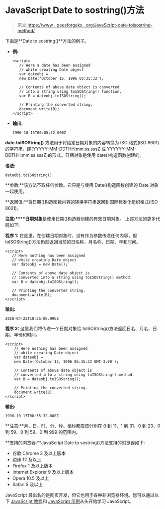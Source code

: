 # JavaScript Date to sostring()方法

> 原文:[https://www . geesforgeks . org/JavaScript-date-toisostring-method/](https://www.geeksforgeeks.org/javascript-date-toisostring-method/)

下面是**Date to sostring()**方法的例子。

*   **例:**

    ```
    <script>
       // Here a date has been assigned
       // while creating Date object
       var dateobj = 
       new Date('October 15, 1996 05:35:32');

       // Contents of above date object is converted
       // into a string using toISOString() function.
       var B = dateobj.toISOString();

       // Printing the converted string.
       document.write(B);
    </script>
    ```

*   **输出:**

    ```
    1996-10-15T00:05:32.000Z
    ```

**date.toISOString()** 方法用于将给定日期对象的内容转换为 ISO 格式(ISO 8601)的字符串，即(YYYYY-MM-DDTHH:mm:ss.sssZ 或 YYYYYY-MM-DDTHH:mm:ss.sssZ)的形式。日期对象是使用 date()构造函数创建的。

**语法:**

```
dateObj.toISOString()
```

**参数:**该方法不取任何参数。它只是与使用 Date()构造函数创建的 Date 对象一起使用。

**返回值:**将日期()构造函数内容的转换字符串返回到国际标准化组织格式(ISO 8601)。

**注意:****日期对象**是使用日期()构造器创建的有效日期对象。
上述方法的更多代码如下:

**程序 1:** 在这里，在创建日期对象时，没有作为参数传递任何内容，但 toISOString()方法仍然返回当前的日名称、月名称、日期、年和时间。

```
<script>
   // Here nothing has been assigned
   // while creating Date object
   var dateobj = new Date();

   // Contents of above date object is
   // converted into a string using toISOString() method.
   var B = dateobj.toISOString();

   // Printing the converted string.
   document.write(B);
</script>
```

**输出:**

```
2018-04-23T10:26:00.996Z
```

**程序 2:** 这里我们将传递一个日期对象给 toISOString()方法返回日名、月名、日期、年份和时间。

```
<script>
    // Here nothing has been assigned
    // while creating Date object
    var dateobj = 
    new Date('October 13, 1996 05:35:32 GMT-3:00');

    // Contents of above date object is
    // converted into a string using toISOString() method.
    var B = dateobj.toISOString();

    // Printing the converted string.
    document.write(B);
</script>                    
```

**输出:**

```
1996-10-13T08:35:32.000Z
```

**注意:**月、日、时、分、秒、毫秒都应该分别在 0 到 11、1 到 31、0 到 23、0 到 59、0 到 59、0 到 999 的范围内。

**支持的浏览器:**JavaScript Date to sostring()方法支持的浏览器如下:

*   谷歌 Chrome 3 及以上版本
*   边缘 12 及以上
*   Firefox 1 及以上版本
*   Internet Explorer 9 及以上版本
*   Opera 10.5 及以上
*   Safari 5 及以上

JavaScript 最出名的是网页开发，但它也用于各种非浏览器环境。您可以通过以下 [JavaScript 教程](https://www.geeksforgeeks.org/javascript-tutorial/)和 [JavaScript 示例](https://www.geeksforgeeks.org/javascript-examples/)从头开始学习 JavaScript。